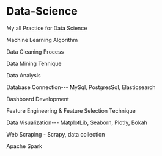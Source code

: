 # Data-Science
My all Practice for Data Science

Machine Learning Algorithm

Data Cleaning Process

Data Mining Tehnique

Data Analysis

Database Connection--- MySql, PostgresSql, Elasticsearch

Dashboard Development

Feature Engineering & Feature Selection Technique

Data Visualization--- MatplotLib, Seaborn, Plotly, Bokah

Web Scraping - Scrapy, data collection

Apache Spark

